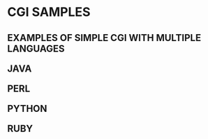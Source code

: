 <h1>CGI SAMPLES<h2>

**EXAMPLES OF SIMPLE CGI**
**WITH MULTIPLE LANGUAGES**

**JAVA**

**PERL**

**PYTHON**

**RUBY**
